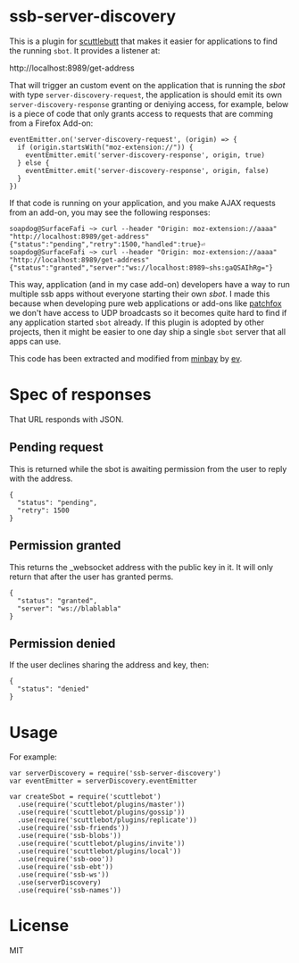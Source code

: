 # ssb-server-discovery

This is a plugin for [scuttlebutt](http://scuttlebot.io) that makes it easier for applications to find the running `sbot`. It provides a listener at:

  http://localhost:8989/get-address

That will trigger an custom event on the application that is running the _sbot_ with type `server-discovery-request`, the application is should emit its own `server-discovery-response` granting or deniying access, for example, below is a piece of code that only grants access to requests that are comming from a Firefox Add-on:

```
eventEmitter.on('server-discovery-request', (origin) => {
  if (origin.startsWith("moz-extension://")) {
    eventEmitter.emit('server-discovery-response', origin, true)
  } else {
    eventEmitter.emit('server-discovery-response', origin, false)
  }
})
```
If that code is running on your application, and you make AJAX requests from an add-on, you may see the following responses:

```
soapdog@SurfaceFafi ~> curl --header "Origin: moz-extension://aaaa" "http://localhost:8989/get-address"
{"status":"pending","retry":1500,"handled":true}⏎                                                                                  soapdog@SurfaceFafi ~> curl --header "Origin: moz-extension://aaaa" "http://localhost:8989/get-address"
{"status":"granted","server":"ws://localhost:8989~shs:gaQSAIhRg="}
```

This way, application (and in my case add-on) developers have a way to run multiple ssb apps without everyone starting their own _sbot_. I made this because when developing pure web applications or add-ons like [patchfox](https://github.com/soapdog/patchfox) we don't have access to UDP broadcasts so it becomes quite hard to find if any application started `sbot` already. If this plugin is adopted by other projects, then it might be easier to one day ship a single `sbot` server that all apps can use.

This code has been extracted and modified from [minbay](https://github.com/evbogue/minbay/) by [ev](https://github.com/evbogue/).

# Spec of responses
That URL responds with JSON.

## Pending request

This is returned while the sbot is awaiting permission from the user to reply with the address.

```
{
  "status": "pending",
  "retry": 1500
}
```

## Permission granted

This returns the _websocket address with the public key in it. It will only return that after the user has granted perms.

```
{
  "status": "granted",
  "server": "ws://blablabla"
}
```

## Permission denied

If the user declines sharing the address and key, then:

```
{
  "status": "denied"
}
```

# Usage

For example:

```
var serverDiscovery = require('ssb-server-discovery')
var eventEmitter = serverDiscovery.eventEmitter

var createSbot = require('scuttlebot')
  .use(require('scuttlebot/plugins/master'))
  .use(require('scuttlebot/plugins/gossip'))
  .use(require('scuttlebot/plugins/replicate'))
  .use(require('ssb-friends'))
  .use(require('ssb-blobs'))
  .use(require('scuttlebot/plugins/invite'))
  .use(require('scuttlebot/plugins/local'))
  .use(require('ssb-ooo'))
  .use(require('ssb-ebt'))
  .use(require('ssb-ws'))
  .use(serverDiscovery)
  .use(require('ssb-names'))
```

# License 
MIT